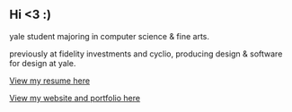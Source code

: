 ## Hi <3 :)

yale student majoring in computer science & fine arts.

previously at fidelity investments and cyclio, producing design & software for design at yale.

[View my resume here](/KristopherAziaborResume.pdf)

[View my website and portfolio here](krisaziabor.com)


<!--
**krisaziabor/krisaziabor** is a ✨ _special_ ✨ repository because its `README.md` (this file) appears on your GitHub profile.

Here are some ideas to get you started:

- 🔭 I’m currently working on ...
- 🌱 I’m currently learning ...
- 👯 I’m looking to collaborate on ...
- 🤔 I’m looking for help with ...
- 💬 Ask me about ...
- 📫 How to reach me: ...
- 😄 Pronouns: ...
- ⚡ Fun fact: ...
-->
